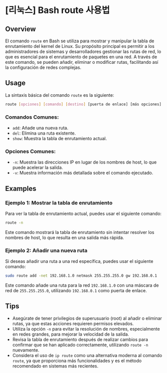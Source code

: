 # [리눅스] Bash route 사용법

## Overview
El comando `route` en Bash se utiliza para mostrar y manipular la tabla de enrutamiento del kernel de Linux. Su propósito principal es permitir a los administradores de sistemas y desarrolladores gestionar las rutas de red, lo que es esencial para el enrutamiento de paquetes en una red. A través de este comando, se pueden añadir, eliminar o modificar rutas, facilitando así la configuración de redes complejas.

## Usage
La sintaxis básica del comando `route` es la siguiente:

```bash
route [opciones] [comando] [destino] [puerta de enlace] [más opciones]
```

### Comandos Comunes:
- `add`: Añade una nueva ruta.
- `del`: Elimina una ruta existente.
- `show`: Muestra la tabla de enrutamiento actual.

### Opciones Comunes:
- `-n`: Muestra las direcciones IP en lugar de los nombres de host, lo que puede acelerar la salida.
- `-v`: Muestra información más detallada sobre el comando ejecutado.

## Examples
### Ejemplo 1: Mostrar la tabla de enrutamiento
Para ver la tabla de enrutamiento actual, puedes usar el siguiente comando:

```bash
route -n
```

Este comando mostrará la tabla de enrutamiento sin intentar resolver los nombres de host, lo que resulta en una salida más rápida.

### Ejemplo 2: Añadir una nueva ruta
Si deseas añadir una ruta a una red específica, puedes usar el siguiente comando:

```bash
sudo route add -net 192.168.1.0 netmask 255.255.255.0 gw 192.168.0.1
```

Este comando añade una ruta para la red `192.168.1.0` con una máscara de red de `255.255.255.0`, utilizando `192.168.0.1` como puerta de enlace.

## Tips
- Asegúrate de tener privilegios de superusuario (root) al añadir o eliminar rutas, ya que estas acciones requieren permisos elevados.
- Utiliza la opción `-n` para evitar la resolución de nombres, especialmente en redes grandes, para mejorar la velocidad de la salida.
- Revisa la tabla de enrutamiento después de realizar cambios para confirmar que se han aplicado correctamente, utilizando `route -n` nuevamente.
- Considera el uso de `ip route` como una alternativa moderna al comando `route`, ya que proporciona más funcionalidades y es el método recomendado en sistemas más recientes.